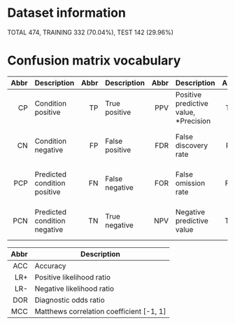 # Dataset information

TOTAL 474, TRAINING 332 (70.04%), TEST 142 (29.96%)


# Confusion matrix vocabulary

| Abbr | Description | Abbr | Description | Abbr | Description | Abbr | Description |
| ---: | ----------- | ---: | ----------- | ---: | ----------- | ---: | ----------- |
| CP | Condition positive | TP | True positive | PPV | Positive predictive value, *Precision | TPR | True positive rate, **Recall |
| CN | Condition negative | FP | False positive | FDR | False discovery rate | FPR | False positive rate, Fall-out |
| PCP | Predicted condition positive | FN | False negative | FOR | False omission rate | FNR | False negative rate, Miss rate |
| PCN | Predicted condition negative | TN | True negative | NPV | Negative predictive value | TNR | True negative rate, Selectivity |

| Abbr | Description |
| ---: | ----------- |
| ACC | Accuracy |
| LR+ | Positive likelihood ratio |
| LR- | Negative likelihood ratio |
| DOR | Diagnostic odds ratio |
| MCC | Matthews correlation coefficient [-1, 1] |
